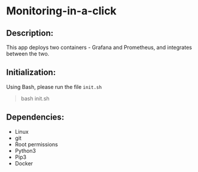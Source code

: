 # Monitoring-in-a-click
## Description:
This app deploys two containers - Grafana and Prometheus, and integrates between the two.

## Initialization:
Using Bash, please run the file `init.sh`
> bash init.sh

## Dependencies:
- Linux
- git
- Root permissions
- Python3
- Pip3
- Docker
